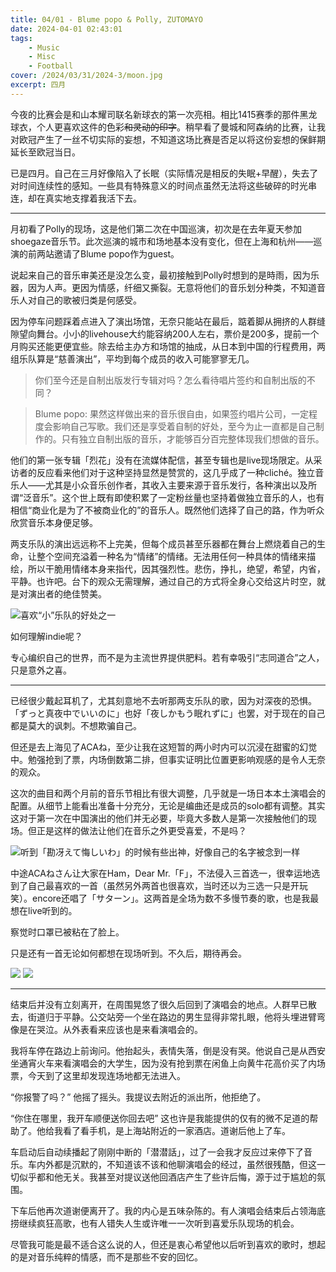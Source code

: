 ```yaml
---
title: 04/01 - Blume popo & Polly, ZUTOMAYO
date: 2024-04-01 02:43:01
tags:
    - Music
    - Misc
    - Football
cover: /2024/03/31/2024-3/moon.jpg
excerpt: 四月
---
```


今夜的比赛会是和山本耀司联名新球衣的第一次亮相。相比1415赛季的那件黑龙球衣，个人更喜欢这件的色彩~~和灵动的印字~~。稍早看了曼城和阿森纳的比赛，让我对欧冠产生了一丝不切实际的妄想，不知道这场比赛是否足以将这份妄想的保鲜期延长至欧冠当日。

已是四月。自己在三月好像陷入了长眠（实际情况是相反的失眠+早醒），失去了对时间连续性的感知。一些具有特殊意义的时间点虽然无法将这些破碎的时光串连，却在真实地支撑着我活下去。

---

月初看了Polly的现场，这是他们第二次在中国巡演，初次是在去年夏天参加shoegaze音乐节。此次巡演的城市和场地基本没有变化，但在上海和杭州——巡演的前两站邀请了Blume popo作为guest。

说起来自己的音乐审美还是没怎么变，最初接触到Polly时想到的是時雨，因为乐器，因为人声。更因为情感，纤细又撕裂。无意将他们的音乐划分种类，不知道音乐人对自己的歌被归类是何感受。

因为停车问题踩着点进入了演出场馆，无奈只能站在最后，踮着脚从拥挤的人群缝隙望向舞台。小小的livehouse大约能容纳200人左右，票价是200多，提前一个月购买还能更便宜些。除去给主办方和场馆的抽成，从日本到中国的行程费用，两组乐队算是“慈善演出”，平均到每个成员的收入可能寥寥无几。

> 你们至今还是自制出版发行专辑对吗？怎么看待唱片签约和自制出版的不同？

> Blume popo: 果然这样做出来的音乐很自由，如果签约唱片公司，一定程度会影响自己写歌。我们还是享受着自制的好处，至今为止一直都是自己制作的。只有独立自制出版的音乐，才能够百分百完整体现我们想做的音乐。

他们的第一张专辑「烈花」没有在流媒体配信，甚至专辑也是live现场限定。从采访者的反应看来他们对于这种坚持显然是赞赏的，这几乎成了一种cliché。独立音乐人——尤其是小众音乐创作者，其收入主要来源于音乐发行，各种演出以及所谓“泛音乐”。这个世上既有即使积累了一定粉丝量也坚持着做独立音乐的人，也有相信“商业化是为了不被商业化的”的音乐人。既然他们选择了自己的路，作为听众欣赏音乐本身便足够。

两支乐队的演出远远称不上完美，但每个成员甚至乐器都在舞台上燃烧着自己的生命，让整个空间充溢着一种名为“情绪”的情绪。无法用任何一种具体的情绪来描绘，所以干脆用情绪本身来指代，因其强烈性。悲伤，挣扎，绝望，希望，内省，平静。也许吧。台下的观众无需理解，通过自己的方式将全身心交给这片时空，就是对演出者的绝佳赞美。

![喜欢“小”乐队的好处之一](four-for-fourteen.jpg)

如何理解indie呢？

专心编织自己的世界，而不是为主流世界提供肥料。若有幸吸引“志同道合”之人，只是意外之喜。

---

已经很少戴起耳机了，尤其刻意地不去听那两支乐队的歌，因为对深夜的恐惧。「ずっと真夜中でいいのに」也好「夜しかもう眠れずに」也罢，对于现在的自己都是莫大的讽刺。不想欺骗自己。

但还是去上海见了ACAね，至少让我在这短暂的两小时内可以沉浸在甜蜜的幻觉中。勉强抢到了票，内场倒数第二排，但事实证明比位置更影响观感的是令人无奈的观众。

这次的曲目和两个月前的音乐节相比有很大调整，几乎就是一场日本本土演唱会的配置。从细节上能看出准备十分充分，无论是编曲还是成员的solo都有调整。其实这对于第一次在中国演出的他们并无必要，毕竟大多数人是第一次接触他们的现场。但正是这样的做法让他们在音乐之外更受喜爱，不是吗？

![听到「勘冴えて悔しいわ」的时候有些出神，好像自己的名字被念到一样](kuyashiiwa.png)

中途ACAねさん让大家在Ham，Dear Mr.「F」，不法侵入三首选一，很幸运地选到了自己最喜欢的一首（虽然另外两首也很喜欢，当时还以为三选一只是开玩笑）。encore还唱了「サターン」。这两首是全场为数不多慢节奏的歌，也是我最想在live听到的。

察觉时口罩已被粘在了脸上。

只是还有一首无论如何都想在现场听到。不久后，期待再会。

<div class="justified-gallery">

![](pants-1.jpg)
![](pants-2.jpg)

</div>

---

结束后并没有立刻离开，在周围晃悠了很久后回到了演唱会的地点。人群早已散去，街道归于平静。公交站旁一个坐在路边的男生显得非常扎眼，他将头埋进臂弯像是在哭泣。从外表看来应该也是来看演唱会的。

我将车停在路边上前询问。他抬起头，表情失落，倒是没有哭。他说自己是从西安坐通宵火车来看演唱会的大学生，因为没有抢到票在闲鱼上向黄牛花高价买了内场票，今天到了这里却发现连场地都无法进入。

“你报警了吗？” 他摇了摇头。我提议去附近的派出所，他拒绝了。

“你住在哪里，我开车顺便送你回去吧” 这也许是我能提供的仅有的微不足道的帮助了。他给我看了看手机，是上海站附近的一家酒店。道谢后他上了车。

车启动后自动续播起了刚刚中断的「潜潜話」，过了一会我才反应过来停下了音乐。车内外都是沉默的，不知道该不该和他聊演唱会的经过，虽然很残酷，但这一切似乎都和他无关。我甚至对提议送他回酒店产生了些许后悔，源于过于尴尬的氛围。

下车后他再次道谢便离开了。我的内心是五味杂陈的。有人演唱会结束后占领海底捞继续疯狂高歌，也有人错失人生或许唯一一次听到喜爱乐队现场的机会。

尽管我可能是最不适合这么说的人，但还是衷心希望他以后听到喜欢的歌时，想起的是对音乐纯粹的情感，而不是那些不安的回忆。
